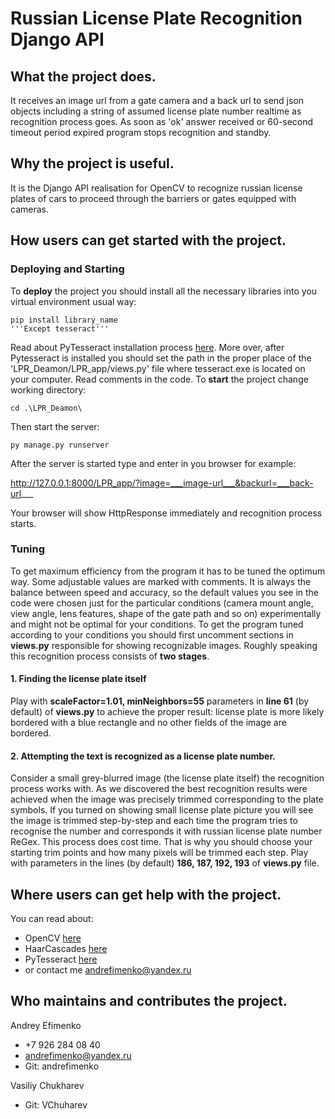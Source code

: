 # Russian License Plate Recognition Django API
## What the project does.
It receives an image url from a gate camera and a back
url to send json objects including a string of assumed
license plate number realtime as recognition process goes.
As soon as 'ok' answer received or 60-second timeout period
expired program stops recognition and standby.
## Why the project is useful.
It is the Django API realisation for OpenCV to recognize
russian license plates of cars to proceed through the
barriers or gates equipped with cameras.
## How users can get started with the project.
### Deploying and Starting
To __deploy__ the project you should install all the necessary
libraries into you virtual environment usual way:
~~~
pip install library_name 
'''Except tesseract'''
~~~
Read about PyTesseract installation
process [here](https://pypi.org/project/pytesseract/).
More over, after Pytesseract is installed you should
set the path in the proper place of the 
'LPR_Deamon/LPR_app/views.py' file where tesseract.exe
is located on your computer. Read comments in the code.
To __start__ the project change working directory:
~~~
cd .\LPR_Deamon\
~~~
Then start the server:
~~~
py manage.py runserver
~~~
After the server is started type and enter in you browser for example:

http://127.0.0.1:8000/LPR_app/?image=___image-url___&backurl=___back-url___

Your browser will show HttpResponse immediately and recognition
process starts.

### Tuning
To get maximum efficiency from the program it has to
be tuned the optimum way. Some adjustable values are 
marked with comments. It is always the balance between
speed and accuracy, so the default values you see in the
code were chosen just for the particular conditions (camera
mount angle, view angle, lens features, shape of the gate path
and so on) experimentally and might not be optimal for your 
conditions. To get the program tuned according to your 
conditions you should first uncomment sections in __views.py__
responsible for showing recognizable images. Roughly speaking
this recognition process consists of __two stages__.
#### 1. Finding the license plate itself
Play with __scaleFactor=1.01, minNeighbors=55__ parameters
in __line 61__ (by default) of __views.py__ to achieve
the proper result: license plate is more likely bordered
with a blue rectangle and no other fields of the image are
bordered.
#### 2. Attempting the text is recognized as a license plate number.
Consider a small grey-blurred image (the license plate 
itself) the recognition process works with. As we
discovered the best recognition results were achieved
when the image was precisely trimmed corresponding to the plate
symbols. If you turned on showing small license plate picture
you will see the image is trimmed step-by-step and each time
the program tries to recognise the number and corresponds it
with russian license plate number ReGex. This process does cost
time. That is why you should choose your starting trim points
and how many pixels will be trimmed each step. Play with
parameters in the lines (by default) __186, 187, 192, 193__ of
__views.py__ file.
## Where users can get help with the project.
You can read about:
* OpenCV
[here](https://opencv.org/)
* HaarCascades
[here](https://github.com/opencv/opencv/tree/master/data/haarcascades)
* PyTesseract
[here](https://pypi.org/project/pytesseract/)
* or contact me [andrefimenko@yandex.ru]()
## Who maintains and contributes the project.
Andrey Efimenko
* +7 926 284 08 40
* andrefimenko@yandex.ru
* Git: andrefimenko

Vasiliy Chukharev
* Git: VChuharev
